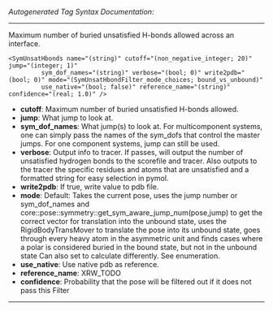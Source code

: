 _Autogenerated Tag Syntax Documentation:_

---
Maximum number of buried unsatisfied H-bonds allowed across an interface.

```
<SymUnsatHbonds name="(string)" cutoff="(non_negative_integer; 20)" jump="(integer; 1)"
         sym_dof_names="(string)" verbose="(bool; 0)" write2pdb="(bool; 0)" mode="(SymUnsatHbondFilter_mode_choices; bound_vs_unbound)"
         use_native="(bool; false)" reference_name="(string)" confidence="(real; 1.0)" />
```

-   **cutoff**: Maximum number of buried unsatisfied H-bonds allowed.
-   **jump**: What jump to look at.
-   **sym_dof_names**: What jump(s) to look at. For multicomponent systems, one can simply pass the names of the sym_dofs that control the master jumps. For one component systems, jump can still be used.
-   **verbose**: Output info to tracer. If passes, will output the number of unsatisfied hydrogen bonds to the scorefile and tracer. Also outputs to the tracer the specific residues and atoms that are unsatisfied and a formatted string for easy selection in pymol.
-   **write2pdb**: If true, write value to pdb file.
-   **mode**: Default: Takes the current pose, uses the jump number or sym_dof_names and core::pose::symmetry::get_sym_aware_jump_num(pose,jump) to get the correct vector for translation into the unbound state, uses the RigidBodyTransMover to translate the pose into its unbound state, goes through every heavy atom in the asymmetric unit and finds cases where a polar is considered buried in the bound state, but not in the unbound state Can also set to calculate differently. See enumeration.
-   **use_native**: Use native pdb as reference.
-   **reference_name**: XRW_TODO
-   **confidence**: Probability that the pose will be filtered out if it does not pass this Filter

---
